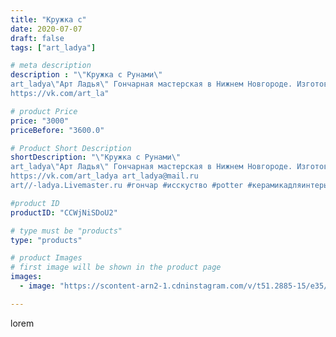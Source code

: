 ```yaml
---
title: "Кружка с"
date: 2020-07-07
draft: false
tags: ["art_ladya"]

# meta description
description : "\"Кружка с Рунами\" 
art_ladya\"Арт Ладья\" Гончарная мастерская в Нижнем Новгороде. Изготовление керамики и мастер//-классы по обучению. 
https://vk.com/art_la"

# product Price
price: "3000"
priceBefore: "3600.0"

# Product Short Description
shortDescription: "\"Кружка с Рунами\" 
art_ladya\"Арт Ладья\" Гончарная мастерская в Нижнем Новгороде. Изготовление керамики и мастер//-классы по обучению. 
https://vk.com/art_ladya art_ladya@mail.ru 
art//-ladya.Livemaster.ru #гончар #исскуство #potter #керамикадляинтерьера #керамикаручнаяработа #гончарнаямастерская #керамиканазаказ #handmade #посудаизглины #керамика #гончарнаяпосуда #эксклюзивнаякерамика #dishes #decor #ceramicar #mug #claygoods #tankard #earthenware #ceramic #design #кружка #magic #руны #ceramicart #магия #pint #clay #авторскаякерамика"

#product ID
productID: "CCWjNiSDoU2"

# type must be "products"
type: "products"

# product Images
# first image will be shown in the product page
images:
  - image: "https://scontent-arn2-1.cdninstagram.com/v/t51.2885-15/e35/107321300_2690707737868732_6279933066610099304_n.jpg?tp=1&_nc_ht=scontent-arn2-1.cdninstagram.com&_nc_cat=104&_nc_ohc=Tu8NKlk02HwAX99tWkQ&ccb=7-4&oh=dbf73dd1a29c9bb6b6a8c8672d1439cc&oe=6082FF97&_nc_sid=86f79a&ig_cache_key=MjM0ODIxOTExNzUxMTU0MjA3MA%3D%3D.2-ccb7-4"

---
```

lorem
